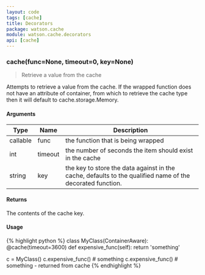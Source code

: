 ```yaml
---
layout: code
tags: [cache]
title: Decorators
package: watson.cache
module: watson.cache.decorators
api: [cache]
---
```


### cache(func=None, timeout=0, key=None)

> Retrieve a value from the cache

Attempts to retrieve a value from the cache. If the wrapped function
does not have an attribute of container, from which to retrieve the cache type then it will default to cache.storage.Memory.

#### Arguments

Type | Name | Description
-------- | -------- | -----------
callable | func | the function that is being wrapped
int | timeout   | the number of seconds the item should exist in the cache
string | key    | the key to store the data against in the cache, defaults to the qualified name of the decorated function.

#### Returns

The contents of the cache key.

#### Usage

{% highlight python %}
class MyClass(ContainerAware):
    @cache(timeout=3600)
    def expensive_func(self):
        return 'something'

c = MyClass()
c.expensive_func() # something
c.expensive_func() # something - returned from cache
{% endhighlight %}
